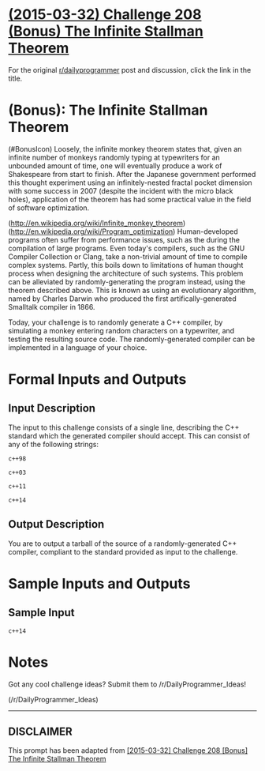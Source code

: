# [(2015-03-32) Challenge 208 (Bonus) The Infinite Stallman Theorem](https://www.reddit.com/r/dailyprogrammer/comments/310525/20150332_challenge_208_bonus_the_infinite/)

For the original [r/dailyprogrammer](https://www.reddit.com/r/dailyprogrammer/) post and discussion, click the link in the title.

#  (Bonus): The Infinite Stallman Theorem
(#BonusIcon)
Loosely, the infinite monkey theorem states that, given an infinite number of monkeys randomly typing at typewriters for an unbounded amount of time, one will eventually produce a work of Shakespeare from start to finish. After the Japanese government performed this thought experiment using an infinitely-nested fractal pocket dimension with some success in 2007 (despite the incident with the micro black holes), application of the theorem has had some practical value in the field of software optimization.

(http://en.wikipedia.org/wiki/Infinite_monkey_theorem)
(http://en.wikipedia.org/wiki/Program_optimization)
Human-developed programs often suffer from performance issues, such as the during the compilation of large programs. Even today's compilers, such as the GNU Compiler Collection or Clang, take a non-trivial amount of time to compile complex systems. Partly, this boils down to limitations of human thought process when designing the architecture of such systems. This problem can be alleviated by randomly-generating the program instead, using the theorem described above. This is known as using an evolutionary algorithm, named by Charles Darwin who produced the first artifically-generated Smalltalk compiler in 1866.

Today, your challenge is to randomly generate a C++ compiler, by simulating a monkey entering random characters on a typewriter, and testing the resulting source code. The randomly-generated compiler can be implemented in a language of your choice.

# Formal Inputs and Outputs
## Input Description
The input to this challenge consists of a single line, describing the C++ standard which the generated compiler should accept. This can consist of any of the following strings:


```
c++98
```

```
c++03
```

```
c++11
```

```
c++14
```
## Output Description
You are to output a tarball of the source of a randomly-generated C++ compiler, compliant to the standard provided as input to the challenge.

# Sample Inputs and Outputs
## Sample Input

```
c++14
```
# Notes
Got any cool challenge ideas? Submit them to /r/DailyProgrammer_Ideas!

(/r/DailyProgrammer_Ideas)

----
## **DISCLAIMER**
This prompt has been adapted from [[2015-03-32] Challenge 208 [Bonus] The Infinite Stallman Theorem](https://www.reddit.com/r/dailyprogrammer/comments/310525/20150332_challenge_208_bonus_the_infinite/
)
